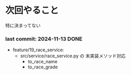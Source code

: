 # 次回やること
特に決まってない

### last commit: 2024-11-13 DONE
- feature/19_race_service:
  - src/service/race_service.py の 未実装メソッド対応
    - to_race_name
    - to_race_grade
